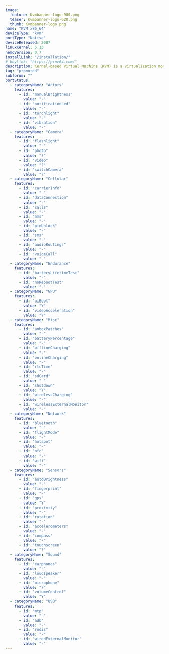 ```yaml
---
image:
  feature: Kvmbanner-logo-980.png
  teaser: Kvmbanner-logo-620.png
  thumb: Kvmbanner-logo.png
name: "KVM x86_64"
deviceType: "kvm"
portType: "Native"
deviceReleased: 2007
linuxKernel: 5.13
nemoVersion: 0.7
installLink: "/installation/"
# buyLink: "https://pine64.com/"
description: Kernel-based Virtual Machine (KVM) is a virtualization module in the Linux kernel that allows the kernel to function as a hypervisor.
tag: "promoted"
subforum: ""
portStatus:
  - categoryName: "Actors"
    features:
      - id: "manualBrightness"
        value: "-"
      - id: "notificationLed"
        value: "-"
      - id: "torchlight"
        value: "-"
      - id: "vibration"
        value: "-"
  - categoryName: "Camera"
    features:
      - id: "flashlight"
        value: "-"
      - id: "photo"
        value: "?"
      - id: "video"
        value: "?"
      - id: "switchCamera"
        value: "?"
  - categoryName: "Cellular"
    features:
      - id: "carrierInfo"
        value: "-"
      - id: "dataConnection"
        value: "-"
      - id: "calls"
        value: "-"
      - id: "mms"
        value: "-"
      - id: "pinUnlock"
        value: "-"
      - id: "sms"
        value: "-"
      - id: "audioRoutings"
        value: "-"
      - id: "voiceCall"
        value: "-"
  - categoryName: "Endurance"
    features:
      - id: "batteryLifetimeTest"
        value: "-"
      - id: "noRebootTest"
        value: "-"
  - categoryName: "GPU"
    features:
      - id: "uiBoot"
        value: "Y"
      - id: "videoAcceleration"
        value: "Y"
  - categoryName: "Misc"
    features:
      - id: "anboxPatches"
        value: "-"
      - id: "batteryPercentage"
        value: "-"
      - id: "offlineCharging"
        value: "-"
      - id: "onlineCharging"
        value: "-"
      - id: "rtcTime"
        value: "-"
      - id: "sdCard"
        value: "-"
      - id: "shutdown"
        value: "Y"
      - id: "wirelessCharging"
        value: "-"
      - id: "wirelessExternalMonitor"
        value: "-"
  - categoryName: "Network"
    features:
      - id: "bluetooth"
        value: "-"
      - id: "flightMode"
        value: "-"
      - id: "hotspot"
        value: "-"
      - id: "nfc"
        value: "-"
      - id: "wifi"
        value: "-"
  - categoryName: "Sensors"
    features:
      - id: "autoBrightness"
        value: "-"
      - id: "fingerprint"
        value: "-"
      - id: "gps"
        value: "Y"
      - id: "proximity"
        value: "-"
      - id: "rotation"
        value: "-"
      - id: "accelerometers"
        value: "-"
      - id: "compass"
        value: "-"
      - id: "touchscreen"
        value: "?"
  - categoryName: "Sound"
    features:
      - id: "earphones"
        value: "-"
      - id: "loudspeaker"
        value: "-"
      - id: "microphone"
        value: "?"
      - id: "volumeControl"
        value: "Y"
  - categoryName: "USB"
    features:
      - id: "mtp"
        value: "-"
      - id: "adb"
        value: "-"
      - id: "rndis"
        value: "-"
      - id: "wiredExternalMonitor"
        value: "-"
---
```

